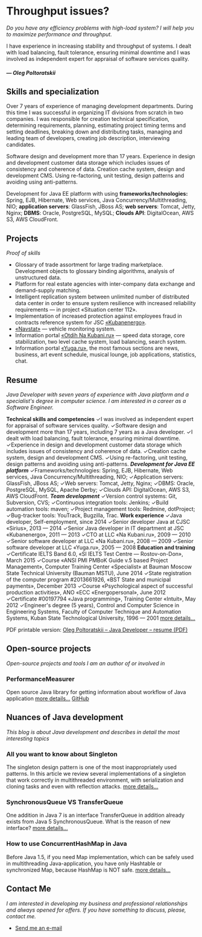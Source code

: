 # Throughput issues?

*Do you have any efficiency problems with high-load system? I will help you to maximize performance and throughput.*

I have experience in increasing stability and throughput of systems. I dealt with load balancing, fault tolerance, ensuring minimal downtime and I was involved as independent expert for appraisal of software services quality.

##### — Oleg Poltoratskii

## Skills and specialization

Over 7 years of experience of managing development departments. During this time I was successful in organizing IT divisions from scratch in two companies. I was responsible for creation technical specification, determining requirements, planning, estimating project timing terms and setting deadlines, breaking down and distributing tasks, managing and leading team of developers, creating job description, interviewing candidates.

Software design and development more than 17 years. Experience in design and development customer data storage which includes issues of consistency and coherence of data. Creation cache system, design and development CMS. Using re-factoring, unit testing, design patterns and avoiding using anti-patterns. 

Development for Java EE platform with using **frameworks/technologies:** Spring, EJB, Hibernate, Web services, Java Concurrency/Multithreading, NIO; **application servers**: GlassFish, JBoss AS; **web servers**: Tomcat, Jetty, Nginx; **DBMS**: Oracle, PostgreSQL, MySQL; **Clouds API**: DigitalOcean, AWS S3, AWS CloudFront. 

## Projects

*Proof of skills*

- Glossary of trade assortment for large trading marketplace. Development objects to glossary binding algorithms, analysis of unstructured data.
- Platform for real estate agencies with inter-company data exchange and demand-supply matching.
- Intelligent replication system between unlimited number of distributed data center in order to ensure system resilience with increased reliability requirements — in project «Situation center 112».
- Implementation of increased protection against employees fraud in contracts reference system for JSC [«Kubanenergo»](http://kubanenergo.ru/eng/).
- [«Navstat»](http://navstat.ru) — vehicle monitoring system.
- Information portal [«Otdih Na Kubani.ru»](http://otdih.nakubani.ru) — speed data storage, core stabilization, two level cache system, load balancing, search system.
- Information portal [«Yuga.ru»](http://yuga.ru), the most famous sections are news, business, art event schedule, musical lounge, job applications, statistics, chat.


## Resume

*Java Developer with seven years of experience with Java platform and a specialist's degree in computer science. I am interested in a career as a Software Engineer.*

**Technical skills and competencies** ✓I was involved as independent expert for appraisal of software services quality. ✓Software design and development more than 17 years, including 7 years as a Java developer. ✓I dealt with load balancing, fault tolerance, ensuring minimal downtime. ✓Experience in design and development customer data storage which includes issues of consistency and coherence of data. ✓Creation cache system, design and development CMS. ✓Using re-factoring, unit testing, design patterns and avoiding using anti-patterns. _**Development for Java EE platform**_ ✓Frameworks/technologies: Spring, EJB, Hibernate, Web services, Java Concurrency/Multithreading, NIO; ✓Application servers: GlassFish, JBoss AS; ✓Web servers: Tomcat, Jetty, Nginx; ✓DBMS: Oracle, PostgreSQL, MySQL, Apache Derby; ✓Clouds API: DigitalOcean, AWS S3, AWS CloudFront. _**Team development**_ ✓Version control systems: Git, Subversion, CVS; ✓Continuous integration tools: Jenkins; ✓Build automation tools: maven; ✓Project management tools: Redmine, dotProject; ✓Bug-tracker tools: YouTrack, Bugzilla, Trac. **Work experience** ✓Java developer, Self-employment, since 2014 ✓Senior developer Java at CJSC «Sirius», 2013 — 2014 ✓Senior Java developer in IT department at JSC «Kubanenergo», 2011 — 2013 ✓CTO at LLC «Na Kubani.ru», 2009 — 2010 ✓Senior software developer at LLC «Na Kubani.ru», 2008 — 2009 ✓Senior software developer at LLC «Yuga.ru», 2005 — 2008 **Education and training** ✓Certificate IELTS Band 6.0, «SI IELTS Test Centre — Rostov-on-Don», March 2015 ✓Course «ANSI PMI PMBoK Guide v.5 based Project Management», Computer Training Center «Specialist» at Bauman Moscow State Technical University (Bauman MSTU), June 2014 ✓State registration of the computer program #2013661926, «BST State and municipal payments», December 2013 ✓Course «Psychological aspect of successful production activities», ANO «ECC «Energopersonal», June 2012 ✓Certificate #00197794 «Java programming», Training Center «Intuit», May 2012 ✓Engineer's degree (5 years), Control and Computer Science in Engineering Systems, Faculty of Computer Technique and Automation Systems, Kuban State Technological University, 1996 — 2001 [more details…](https://poltora.info/cv/) 

PDF printable version: [Oleg Poltoratskii – Java Developer – resume (PDF)](https://poltora.info/cv/Oleg-Poltoratskii-Developer-CV.pdf)


## Open-source projects

*Open-source projects and tools I am an author of or involved in*

### PerformanceMeasurer

Open source Java library for getting information about workflow of Java application [more details…](https://poltora.info/project/performance-measurer/)        [GitHub](https://github.com/olegpoltora/PerformanceMeasurer)



## Nuances of Java development

*This blog is about Java development and describes in detail the most interesting topics*

### All you want to know about Singleton

The singleton design pattern is one of the most inappropriately used patterns. In this article we review several implementations of a singleton that work correctly in multithreaded environment, with serialization and cloning tasks and even with reflection attacks. [more details…](https://poltora.info/blog/all-you-want-to-know-about-singleton/)

### SynchronousQueue VS TransferQueue

One addition in Java 7 is an interface TransferQueue in addition already exists from Java 5 SynchronousQueue. What is the reason of new interface? [more details…](https://poltora.info/blog/synchronousqueue-vs-transferqueue/)

### How to use ConcurrentHashMap in Java

Before Java 1.5, if you need Map implementation, which can be safely used in multithreading Java-application, you have only Hashtable or synchronized Map, because HashMap is NOT safe. [more details…](https://poltora.info/blog/how-to-use-concurrenthashmap-in-java/)




## Contact Me

*I am interested in developing my business and professional relationships and always opened for offers. If you have something to discuss, please, contact me.*


- [Send me an e-mail](mailto:oleg@poltora.info)








<!--
**olegpoltora/olegpoltora** is a ✨ _special_ ✨ repository because its `README.md` (this file) appears on your GitHub profile.

Here are some ideas to get you started:

- 🔭 I’m currently working on ...
- 🌱 I’m currently learning ...
- 👯 I’m looking to collaborate on ...
- 🤔 I’m looking for help with ...
- 💬 Ask me about ...
- 📫 How to reach me: ...
- 😄 Pronouns: ...
- ⚡ Fun fact: ...
-->
